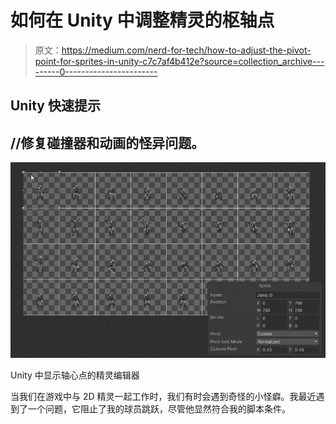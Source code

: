 # 如何在 Unity 中调整精灵的枢轴点

> 原文：<https://medium.com/nerd-for-tech/how-to-adjust-the-pivot-point-for-sprites-in-unity-c7c7af4b412e?source=collection_archive---------0----------------------->

## Unity 快速提示

## //修复碰撞器和动画的怪异问题。

![](img/2bb8c179870084f6f0ca0954bd073714.png)

Unity 中显示轴心点的精灵编辑器

当我们在游戏中与 2D 精灵一起工作时，我们有时会遇到奇怪的小怪癖。我最近遇到了一个问题，它阻止了我的球员跳跃，尽管他显然符合我的脚本条件。